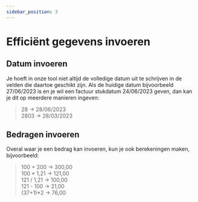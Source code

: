 ```yaml
---
sidebar_position: 3
---
```


# Efficiënt gegevens invoeren

## Datum invoeren

Je hoeft in onze tool niet altijd de volledige datum uit te schrijven in de velden die daartoe
geschikt zijn. Als de huidige datum bijvoorbeeld 27/06/2023 is en je wil een factuur
stukdatum 24/06/2023 geven, dan kan je dit op meerdere manieren ingeven:

>   28 → 28/06/2023  
    2803 → 28/03/2023  

## Bedragen invoeren

Overal waar je een bedrag kan invoeren, kun je ook berekeningen maken, bijvoorbeeld:

>   100 + 200 → 300,00  
    100 * 1,21 → 121,00  
    121 / 1,21 → 100,00  
    121 - 100 → 21,00  
    (37+1)*2 → 76,00  
